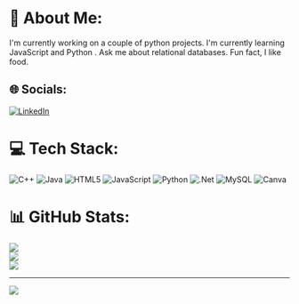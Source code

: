 # 💫 About Me:
I'm currently working on a couple of python projects. I'm currently learning JavaScript and Python . Ask me about relational databases. Fun fact, I like food.


## 🌐 Socials:
[![LinkedIn](https://img.shields.io/badge/LinkedIn-%230077B5.svg?logo=linkedin&logoColor=white)](https://linkedin.com/in/RhedSantiago) 

# 💻 Tech Stack:
![C++](https://img.shields.io/badge/c++-%2300599C.svg?style=for-the-badge&logo=c%2B%2B&logoColor=white) ![Java](https://img.shields.io/badge/java-%23ED8B00.svg?style=for-the-badge&logo=java&logoColor=white) ![HTML5](https://img.shields.io/badge/html5-%23E34F26.svg?style=for-the-badge&logo=html5&logoColor=white) ![JavaScript](https://img.shields.io/badge/javascript-%23323330.svg?style=for-the-badge&logo=javascript&logoColor=%23F7DF1E) ![Python](https://img.shields.io/badge/python-3670A0?style=for-the-badge&logo=python&logoColor=ffdd54) ![.Net](https://img.shields.io/badge/.NET-5C2D91?style=for-the-badge&logo=.net&logoColor=white) ![MySQL](https://img.shields.io/badge/mysql-%2300f.svg?style=for-the-badge&logo=mysql&logoColor=white) ![Canva](https://img.shields.io/badge/Canva-%2300C4CC.svg?style=for-the-badge&logo=Canva&logoColor=white)
# 📊 GitHub Stats:
![](https://github-readme-stats.vercel.app/api?username=rhedsantiago&theme=dark&hide_border=false&include_all_commits=true&count_private=false)<br/>
![](https://github-readme-streak-stats.herokuapp.com/?user=rhedsantiago&theme=dark&hide_border=false)<br/>
![](https://github-readme-stats.vercel.app/api/top-langs/?username=rhedsantiago&theme=dark&hide_border=false&include_all_commits=true&count_private=false&layout=compact)

---
[![](https://visitcount.itsvg.in/api?id=rhedsantiago&icon=0&color=0)](https://visitcount.itsvg.in)

<!-- Proudly created with GPRM ( https://gprm.itsvg.in ) -->
